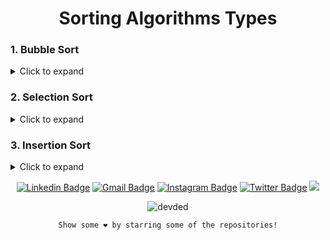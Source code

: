 <div align="center">

  # Sorting Algorithms Types

</div>

### 1. Bubble Sort

<details>
  <summary>Click to expand</summary>
 
  <h4>
   
  [Code](https://git.io/J207F)
   
  [Output](https://git.io/J20bm)
  
  </h4>
  
</details>

### 2. Selection Sort

<details>
  <summary>Click to expand</summary>
 
  <h4>
   
  [Code](https://git.io/JaHWu)
   
  [Output](https://git.io/JaH4t)
  
  </h4>
  
</details>

### 3. Insertion Sort

<details>
  <summary>Click to expand</summary>
 
  <h4>
   
  [Code](https://git.io/Ja5Yg)
   
  [Output](https://git.io/Ja5OH)
  
  </h4>
  
</details>


<div align="center">
  
  [![Linkedin Badge](https://img.shields.io/badge/Swayam%20Terode-0072b1?style=flat&logo=Linkedin&logoColor=white)](https://www.linkedin.com/in/swayam-terode/ "Connect on LinkedIn")
  [![Gmail Badge](https://img.shields.io/badge/-swayamterodex@gmail.com-c14438?style=flat&logo=Gmail&logoColor=white)](mailto:swayamterodex@gmail.com "Connect via Email")
  [![Instagram Badge](https://img.shields.io/badge/-@swayamterode-important?style=flat&logo=Instagram&logoColor=white)](https://m.me/swayamterode "Connect on Instagram")
  [![Twitter Badge](https://img.shields.io/badge/-@swayamterode-00acee?style=flat&logo=Twitter&logoColor=white)](https://twitter.com/intent/follow?screen_name=swayamterode "Follow on Twitter")
  ![](https://img.shields.io/youtube/channel/subscribers/UCaNo4d9GJPHCa5az5g_zM1Q)

</div>

<div align="center">
  
  <p align="center"> <img src="https://komarev.com/ghpvc/?username=swayamterode" alt="devded" /> </p>

    Show some ❤️ by starring some of the repositories!

</div>
